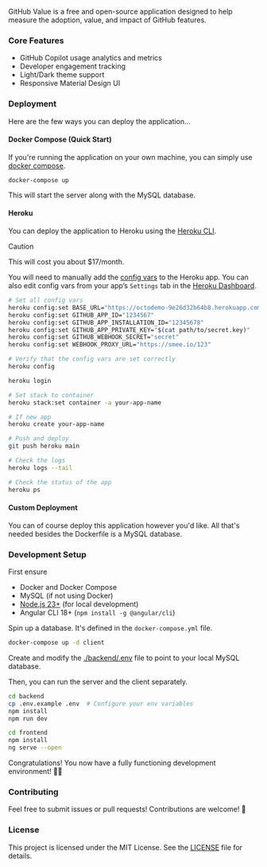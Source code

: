 GitHub Value is a free and open-source application designed to help measure the adoption, value, and impact of GitHub features.

### Core Features

- GitHub Copilot usage analytics and metrics
- Developer engagement tracking
- Light/Dark theme support
- Responsive Material Design UI

### Deployment

Here are the few ways you can deploy the application...

#### Docker Compose (Quick Start)

If you're running the application on your own machine, you can simply use [docker compose](https://docs.docker.com/compose/install/).

```
docker-compose up
```

This will start the server along with the MySQL database.

#### Heroku

You can deploy the application to Heroku using the [Heroku CLI](https://devcenter.heroku.com/articles/heroku-cli#install-with-an-installer).

> [!CAUTION]
> This will cost you about $17/month.

You will need to manually add the [config vars](https://devcenter.heroku.com/articles/config-vars) to the Heroku app. You can also edit config vars from your app’s `Settings` tab in the [Heroku Dashboard](https://dashboard.heroku.com/).

```bash
# Set all config vars
heroku config:set BASE_URL="https://octodemo-9e26d32b64b8.herokuapp.com"
heroku config:set GITHUB_APP_ID="1234567"
heroku config:set GITHUB_APP_INSTALLATION_ID="12345678"
heroku config:set GITHUB_APP_PRIVATE_KEY="$(cat path/to/secret.key)"
heroku config:set GITHUB_WEBHOOK_SECRET="secret"
heroku config:set WEBHOOK_PROXY_URL="https://smee.io/123"

# Verify that the config vars are set correctly
heroku config
```

```bash
heroku login

# Set stack to container
heroku stack:set container -a your-app-name

# If new app
heroku create your-app-name

# Push and deploy
git push heroku main

# Check the logs
heroku logs --tail

# Check the status of the app
heroku ps
```

#### Custom Deployment

You can of course deploy this application however you'd like. All that's needed besides the Dockerfile is a MySQL database.

### Development Setup

First ensure

- Docker and Docker Compose
- MySQL (if not using Docker)
- [Node.js 23+](https://nodejs.org/en) (for local development)
- Angular CLI 18+ (`npm install -g @angular/cli`)

Spin up a database. It's defined in the `docker-compose.yml` file.

```bash
docker-compose up -d client
```

Create and modify the [./backend/.env](./backend/.env.example) file to point to your local MySQL database.

Then, you can run the server and the client separately.

```bash
cd backend
cp .env.example .env  # Configure your env variables
npm install
npm run dev
```

```bash
cd frontend
npm install
ng serve --open
```

Congratulations! You now have a fully functioning development environment! 🧑‍💻

### Contributing

Feel free to submit issues or pull requests! Contributions are welcome! 🤗

### License

This project is licensed under the MIT License. See the [LICENSE](./LICENSE) file for details.
